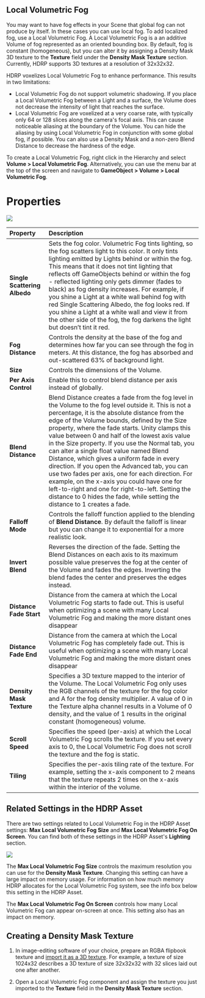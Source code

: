 ## Local Volumetric Fog

You may want to have fog effects in your Scene that global fog can not produce by itself. In these cases you can use local fog. To add localized fog, use a Local Volumetric Fog. A Local Volumetric Fog is a an additive Volume of fog represented as an oriented bounding box. By default, fog is constant (homogeneous), but you can alter it by assigning a Density Mask 3D texture to the __Texture__ field under the __Density Mask Texture__ section. Currently, HDRP supports 3D textures at a resolution of 32x32x32.

HDRP voxelizes Local Volumetric Fog to enhance performance. This results in two limitations:

- Local Volumetric Fog do not support volumetric shadowing. If you place a Local Volumetric Fog between a Light and a surface, the Volume does not decrease the intensity of light that reaches the surface.
- Local Volumetric Fog are voxelized at a very coarse rate, with typically only 64 or 128 slices along the camera's focal axis. This can cause noticeable aliasing at the boundary of the Volume. You can hide the aliasing by using Local Volumetric Fog in conjunction with some global fog, if possible. You can also use a Density Mask and a non-zero Blend Distance to decrease the hardness of the edge.

To create a Local Volumetric Fog, right click in the Hierarchy and select __Volume > Local Volumetric Fog__. Alternatively, you can use the menu bar at the top of the screen and navigate to __GameObject > Volume > Local Volumetric Fog__.


# Properties

![](Images/DensityVolume1.png)



| Property                     | Description                                                  |
| :--------------------------- | :----------------------------------------------------------- |
| **Single Scattering Albedo** | Sets the fog color. Volumetric Fog tints lighting, so the fog scatters light to this color. It only tints lighting emitted by Lights behind or within the fog. This means that it does not tint lighting that reflects off GameObjects behind or within the fog - reflected lighting only gets dimmer (fades to black) as fog density increases. For example, if you shine a Light at a white wall behind fog with red Single Scattering Albedo, the fog looks red. If you shine a Light at a white wall and view it from the other side of the fog, the fog darkens the light but doesn’t tint it red. |
| **Fog Distance**             | Controls the density at the base of the fog and determines how far you can see through the fog in meters. At this distance, the fog has absorbed and out-scattered 63% of background light. |
| **Size**                     | Controls the dimensions of the Volume.                       |
| **Per Axis Control**                     | Enable this to control blend distance per axis instead of globally.                       |
| **Blend Distance**           | Blend Distance creates a fade from the fog level in the Volume to the fog level outside it. This is not a percentage, it is the absolute distance from the edge of the Volume bounds, defined by the Size property, where the fade starts. Unity clamps this value between 0 and half of the lowest axis value in the Size property. If you use the Normal tab, you can alter a single float value named Blend Distance, which gives a uniform fade in every direction. If you open the Advanced tab, you can use two fades per axis, one for each direction. For example, on the x-axis you could have one for left-to-right and one for right-to-left. Setting the distance to 0 hides the fade, while setting the distance to 1 creates a fade. |
| **Falloff Mode**             | Controls the falloff function applied to the blending of **Blend Distance**. By default the falloff is linear but you can change it to exponential for a more realistic look. |
| **Invert Blend**             | Reverses the direction of the fade. Setting the Blend Distances on each axis to its maximum possible value preserves the fog at the center of the Volume and fades the edges. Inverting the blend fades the center and preserves the edges instead. |
| **Distance Fade Start**      | Distance from the camera at which the Local Volumetric Fog starts to fade out. This is useful when optimizing a scene with many Local Volumetric Fog and making the more distant ones disappear|
| **Distance Fade End**        | Distance from the camera at which the Local Volumetric Fog has completely fade out. This is useful when optimizing a scene with many Local Volumetric Fog and making the more distant ones disappear|
| **Density Mask Texture**     | Specifies a 3D texture mapped to the interior of the Volume. The Local Volumetric Fog only uses the RGB channels of the texture for the fog color and A for the fog density multiplier. A value of 0 in the Texture alpha channel results in a Volume of 0 density, and the value of 1 results in the original constant (homogeneous) volume. |
| **Scroll Speed**             | Specifies the speed (per-axis) at which the Local Volumetric Fog scrolls the texture. If you set every axis to 0, the Local Volumetric Fog does not scroll the texture and the fog is static. |
| **Tiling**                   | Specifies the per-axis tiling rate of the texture. For example, setting the x-axis component to 2 means that the texture repeats 2 times on the x-axis within the interior of the volume. |

## Related Settings in the HDRP Asset

There are two settings related to Local Volumetric Fog in the HDRP Asset settings: **Max Local Volumetric Fog Size** and **Max Local Volumetric Fog On Screen**. You can find both of these settings in the HDRP Asset's **Lighting** section.

![](Images/HDRPAsset_VolumetricSettings.png)

The **Max Local Volumetric Fog Size** controls the maximum resolution you can use for the **Density Mask Texture**. Changing this setting can have a large impact on memory usage. For information on how much memory HDRP allocates for the Local Volumetric Fog system, see the info box below this setting in the HDRP Asset.

The **Max Local Volumetric Fog On Screen** controls how many Local Volumetric Fog can appear on-screen at once. This setting also has an impact on memory.

## Creating a Density Mask Texture

1. In image-editing software of your choice, prepare an RGBA flipbook texture and [import it as a 3D texture](https://docs.unity3d.com/2020.2/Documentation/Manual/class-Texture3D.html). For example, a texture of size 1024x32 describes a 3D texture of size 32x32x32 with 32 slices laid out one after another.

2. Open a Local Volumetric Fog component and assign the texture you just imported to the __Texture__ field in the __Density Mask Texture__ section.
